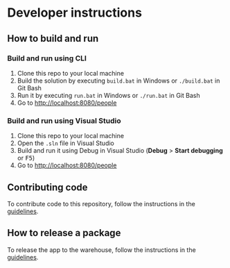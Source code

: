# Developer instructions

## How to build and run

### Build and run using CLI

1. Clone this repo to your local machine
2. Build the solution by executing `build.bat` in Windows or `./build.bat` in Git Bash
3. Run it by executing `run.bat` in Windows or `./run.bat` in Git Bash
4. Go to [http://localhost:8080/people](http://localhost:8080/people)

### Build and run using Visual Studio

1. Clone this repo to your local machine
2. Open the `.sln` file in Visual Studio
3. Build and run it using Debug in Visual Studio (**Debug** > **Start debugging** or <kbd>F5</kbd>)
4. Go to [http://localhost:8080/people](http://localhost:8080/people)

## Contributing code

To contribute code to this repository, follow the instructions in the [guidelines](https://starcounter.gitbooks.io/guidelines/content/contributing-code.html).

## How to release a package

To release the app to the warehouse, follow the instructions in the [guidelines](https://starcounter.gitbooks.io/guidelines/content/releasing-to-warehouse.html).